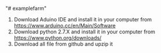 "# examplefarm" 
1. Download Aduino IDE and install it in your computer from
https://www.arduino.cc/en/Main/Software
2. Download python 2.7.X and install it in your computer from 
https://www.python.org/downloads/ 
3. Download all file from github and upzip it
